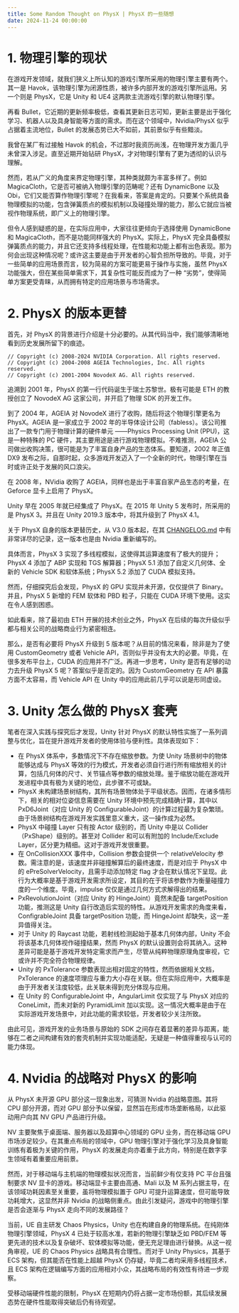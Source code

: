 ```yaml
---
title: Some Random Thought on PhysX | PhysX 的一些随想
date: 2024-11-24 00:00:00
---
```


# 1. 物理引擎的现状

在游戏开发领域，就我们狭义上所认知的游戏引擎所采用的物理引擎主要有两个。其一是 Havok，该物理引擎为闭源性质，被许多内部开发的游戏引擎所运用。另一个则是 PhysX，它是 Unity 和 UE4 这两款主流游戏引擎的默认物理引擎。

再看 Bullet，它近期的更新频率极低，查看其更新日志可知，更新主要是出于强化学习、机器人以及具身智能等方面的需求。而在这个领域中，Nvidia/PhysX 似乎占据着主流地位，Bullet 的发展态势已大不如前，其前景似乎有些黯淡。

我曾在某厂有过接触 Havok 的机会，不过那时我资历尚浅，在物理开发方面几乎未曾深入涉足。直至近期开始钻研 PhysX，才对物理引擎有了更为透彻的认识与理解。

然而，若从广义的角度来界定物理引擎，其种类就颇为丰富多样了。例如 MagicaCloth，它是否可被纳入物理引擎的范畴呢？还有 DynamicBone 以及 Obi，它们又能否算作物理引擎呢？在我看来，答案是肯定的。只要某个系统具备物理模拟的功能，包含弹簧质点的模拟机制以及碰撞处理的能力，那么它就应当被视作物理系统，即广义上的物理引擎。

但令人感到疑惑的是，在实际应用中，大家往往更倾向于选择使用 DynamicBone 和 MagicaCloth，而不是功能同样强大的 PhysX。实际上，PhysX 完全具备模拟弹簧质点的能力，并且它还支持多线程处理，在性能和功能上都有出色表现。那为何会出现这种情况呢？或许这主要是由于开发者的心智负担所导致的。毕竟，对于一些简单的应用场景而言，较为简易的方案可能更易于操作与实施，虽然 PhysX 功能强大，但在某些简单需求下，其复杂性可能反而成为了一种 “劣势”，使得简单方案更受青睐，从而拥有特定的应用场景与市场需求。

# 2. PhysX 的版本更替

首先，对 PhysX 的背景进行介绍是十分必要的。从其代码当中，我们能够清晰地看到历史发展所留下的痕迹。

```
// Copyright (c) 2008-2024 NVIDIA Corporation. All rights reserved.
// Copyright (c) 2004-2008 AGEIA Technologies, Inc. All rights reserved.
// Copyright (c) 2001-2004 NovodeX AG. All rights reserved.
```

追溯到 2001 年，PhysX 的第一行代码诞生于瑞士苏黎世。极有可能是 ETH 的教授创立了 NovodeX AG 这家公司，并开启了物理 SDK 的开发工作。

到了 2004 年，AGEIA 对 NovodeX 进行了收购，随后将这个物理引擎更名为 PhysX。AGEIA 是一家成立于 2002 年的半导体设计公司（fabless）。该公司推出了一款专门用于物理计算的硬件单元 ——Physics Processing Unit (PPU)，这是一种特殊的 PC 硬件，其主要用途是进行游戏物理模拟。不难推测，AGEIA 公司做出收购决策，很可能是为了丰富自身产品的生态体系。要知道，2002 年正值 DX9 发布之际，自那时起，众多游戏开发迈入了一个全新的时代，物理引擎在当时或许正处于发展的风口浪尖。

在 2008 年，NVidia 收购了 AGEIA，同样也是出于丰富自家产品生态的考量，在 Geforce 显卡上启用了 PhysX。

Unity 早在 2005 年就已经集成了 PhysX。在 2015 年 Unity 5 发布时，所采用的是 PhysX 3。并且在 Unity 2019.3 版本中，将其升级到了 PhysX 4.1。

关于 PhysX 自身的版本更替历史，从 V3.0 版本起，在其 [CHANGELOG.md](https://github.com/NVIDIA-Omniverse/PhysX/blob/main/physx/CHANGELOG.md) 中有非常详尽的记录，这一版本也是由 Nvidia 重新编写的。

具体而言，PhysX 3 实现了多线程模拟，这使得其运算速度有了极大的提升；PhysX 4 添加了 ABP 实现和 TGS 解算器；PhysX 5.1 添加了自定义几何体、全新的 Vehicle SDK 和软体系统；PhysX 5.2 添加了 CUDA 模拟支持。

然而，仔细探究后会发现，PhysX 的 GPU 实现并未开源，仅仅提供了 Binary。并且，PhysX 5 新增的 FEM 软体和 PBD 粒子，只能在 CUDA 环境下使用。这实在令人感到困惑。

如此看来，除了最初由 ETH 开展的技术创业之外，PhysX 在后续的每次升级似乎都与相关公司的战略商业行为紧密相连。

那么，是否有必要将 PhysX 升级到 5 版本呢？从目前的情况来看，除非是为了使用 CustomGeometry 或者 Vehicle API，否则似乎并没有太大的必要。毕竟，在很多发布平台上，CUDA 的应用并不广泛。再进一步思考，Unity 是否有足够的动力去升级 PhysX 5 呢？答案似乎是否定的。因为 CustomGeometry 在 API 暴露方面不太容易，而 Vehicle API 在 Unity 中的应用此前几乎可以说是形同虚设。

# 3. Unity 怎么做的 PhysX 套壳

笔者在深入实践与探究后才发现，Unity 针对 PhysX 的默认特性实施了一系列调整与优化，旨在提升游戏开发者的使用体验与便利性。具体表现如下：

- 在 PhysX 体系中，多数情况下不存在缩放参数。为使 Unity 场景树中的物体能够达成与 PhysX 等效的行为模式，开发者必须自行进行所有缩放相关的计算，包括几何体的尺寸、关节锚点等参数的缩放处理。鉴于缩放功能在游戏开发进程中具有极为关键的地位，此步骤不可或缺。
- PhysX 未构建场景树结构，其所有场景物体处于平级状态。因而，在诸多情形下，相关的相对位姿信息需要在 Unity 环境中预先完成精确计算，其中以 PxD6Joint（对应 Unity 的 ConfigurableJoint）的计算过程最为复杂繁琐。由于场景树结构在游戏开发实践里意义重大，这一操作成为必然。
- PhysX 中碰撞 Layer 只有按 Actor 级别的，而 Unity 中是以 Collider （PxShape）级别的。甚至对 Collider 和可以有附加的 Include/Exclude Layer，区分更为精细。这对于游戏开发很重要。
- 在 OnCollisionXXX 事件中，Collision 参数会提供一个 relativeVelocity 参数。需注意的是，该速度并非碰撞解算后的最终速度，而是对应于 PhysX 中的 ePreSolverVelocity，且需手动添加特定 flag 才会在默认情况下呈现。此行为大概率是基于游戏开发需求所设定，其目的在于将该参数作为衡量碰撞力度的一个维度。毕竟，impulse 仅仅是通过几何方式求解得出的结果。
- PxRevolutionJoint（对应 Unity 的 HingeJoint）竟然未配备 targetPosition 功能，推测这是 Unity 自行改造后实现的特性。从游戏开发需求的角度来看，ConfigrableJoint 具备 targetPosition 功能，而 HingeJoint 却缺失，这一差异值得关注。
- 对于 Unity 的 Raycast 功能，若射线检测起始于基本几何体内部，Unity 不会将该基本几何体视作碰撞结果，然而 PhysX 的默认设置则会将其纳入。这种差异可能是基于游戏开发特定需求而产生，尽管从纯粹物理原理角度审视，它或许并不完全符合物理规律。
- Unity 的 PxTolerance 参数表现出相对固定的特性，然而依据相关文档，PxTolerance 的速度项理应与重力大小存在关联。但在实际应用中，大概率是由于开发者关注度较低，此关联未得到充分体现与应用。
- 在 Unity 的 ConfigurableJoint 中，AngularLimit 仅实现了与 PhysX 对应的 ConeLimit，而未对新的 PyramidLimit 加以实现。这一情况大概率是由于在实际游戏开发场景中，对此功能的需求较低，开发者较少关注所致。

由此可见，游戏开发的业务场景与原始的 SDK 之间存在着显著的差异与距离，能够在二者之间构建有效的套壳机制并实现功能适配，无疑是一种值得重视与认可的能力体现。

# 4. Nvidia 的战略对 PhysX 的影响

从 PhysX 未开源 GPU 部分这一现象出发，可猜测 Nvidia 的战略意图。其将 CPU 部分开源，而对 GPU 部分予以保留，显然旨在形成市场垄断格局，以此驱动用户向其 NV GPU 产品进行升级。

NV 主要聚焦于桌面端、服务器以及超算中心领域的 GPU 业务，而在移动端 GPU 市场涉足较少。在其重点布局的领域中，GPU 物理引擎对于强化学习及具身智能训练有着极为关键的作用，PhysX 的发展走向亦着重于此方向，特别是在数字孪生领域有着重要应用前景。

然而，对于移动端与主机端的物理模拟状况而言，当前鲜少有仅支持 PC 平台且强制要求 NV 显卡的游戏。移动端显卡主要由高通、Mali 以及 M 系列占据主导，在该领域功耗因素至关重要，虽将物理模拟置于 GPU 可提升运算速度，但可能导致功耗增大，这显然并非 Nvidia 的战略侧重点。由此引发疑问，游戏中的物理引擎是否会逐渐与 PhysX 走向不同的发展路径？

当前，UE 自主研发 Chaos Physics，Unity 也在构建自身的物理系统。在纯刚体物理引擎领域，PhysX 4 已处于较高水准，若新的物理引擎缺乏如 PBD/FEM 等更先进的技术以及复杂破坏、软体模拟等功能，便无充足理由进行替换。从这一视角审视，UE 的 Chaos Physics 战略具有合理性。而对于 Unity Physics，其基于 ECS 架构，但其能否在性能上超越 PhysX 仍存疑，毕竟二者均采用多线程技术，且 ECS 架构在逻辑编写方面的应用相对小众，其战略布局的有效性有待进一步观察。

受移动端硬件性能的限制，PhysX 在短期内仍将占据一定市场份额，其后续发展态势在硬件性能取得突破后仍有待观望。